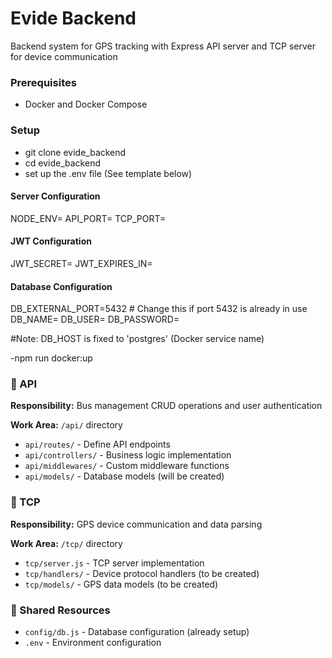 # Evide Backend

Backend system for GPS tracking with Express API server and TCP server for device communication

### Prerequisites

- Docker and Docker Compose

### Setup

- git clone evide_backend
- cd evide_backend
- set up the .env file (See template below)

#### Server Configuration

NODE_ENV=
API_PORT=
TCP_PORT=

#### JWT Configuration

JWT_SECRET=
JWT_EXPIRES_IN=

#### Database Configuration

DB_EXTERNAL_PORT=5432 # Change this if port 5432 is already in use
DB_NAME=
DB_USER=
DB_PASSWORD=

#Note: DB_HOST is fixed to 'postgres' (Docker service name)

-npm run docker:up

### 🔷 API

**Responsibility:** Bus management CRUD operations and user authentication

**Work Area:** `/api/` directory

- `api/routes/` - Define API endpoints
- `api/controllers/` - Business logic implementation
- `api/middlewares/` - Custom middleware functions
- `api/models/` - Database models (will be created)

### 🔷 TCP

**Responsibility:** GPS device communication and data parsing

**Work Area:** `/tcp/` directory

- `tcp/server.js` - TCP server implementation
- `tcp/handlers/` - Device protocol handlers (to be created)
- `tcp/models/` - GPS data models (to be created)

### 🔷 Shared Resources

- `config/db.js` - Database configuration (already setup)
- `.env` - Environment configuration

